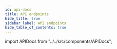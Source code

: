```yaml
---
id: api-docs
title: API endpoints
hide_title: true
sidebar_label: API endpoints
hide_table_of_contents: true
---
```


import APIDocs from "../../src/components/APIDocs";

<APIDocs />

